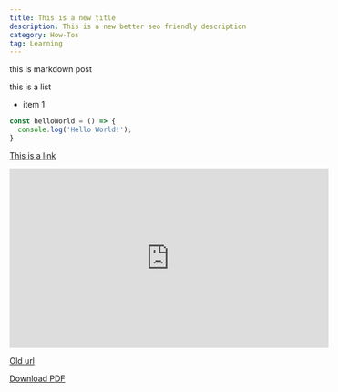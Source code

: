 ```yaml
---
title: This is a new title
description: This is a new better seo friendly description
category: How-Tos
tag: Learning
---
```


this is markdown post

this is a list 

- item 1

```js
const helloWorld = () => {
  console.log('Hello World!');
}
```

[This is a link](https://nofluffdigital.com/)

<iframe width="560" height="315" src="https://www.youtube.com/embed/Pb4SxgwCR_M" frameborder="0" allow="accelerometer; autoplay; encrypted-media; gyroscope; picture-in-picture" allowfullscreen></iframe>

[Old url](/blog/how-tos/tutorial/)

<a href="/downloads/example-whitepaper.pdf" onClick="ga('send', 'event', { eventCategory: 'test', eventAction: 'click', eventLabel: 'test-download', eventValue: 1});">Download PDF</a>